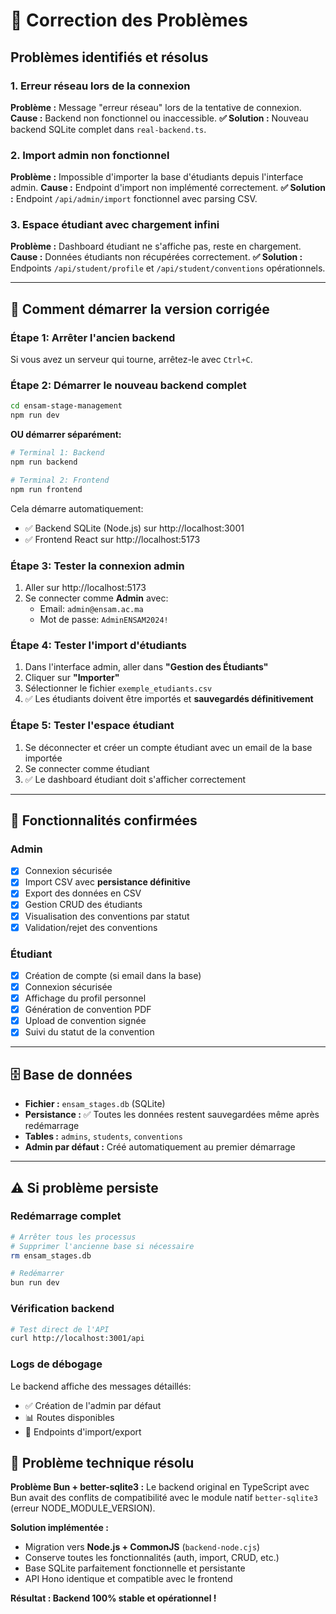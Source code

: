 # 🔧 Correction des Problèmes

## Problèmes identifiés et résolus

### 1. Erreur réseau lors de la connexion
**Problème :** Message "erreur réseau" lors de la tentative de connexion.
**Cause :** Backend non fonctionnel ou inaccessible.
**✅ Solution :** Nouveau backend SQLite complet dans `real-backend.ts`.

### 2. Import admin non fonctionnel
**Problème :** Impossible d'importer la base d'étudiants depuis l'interface admin.
**Cause :** Endpoint d'import non implémenté correctement.
**✅ Solution :** Endpoint `/api/admin/import` fonctionnel avec parsing CSV.

### 3. Espace étudiant avec chargement infini
**Problème :** Dashboard étudiant ne s'affiche pas, reste en chargement.
**Cause :** Données étudiants non récupérées correctement.
**✅ Solution :** Endpoints `/api/student/profile` et `/api/student/conventions` opérationnels.

---

## 🚀 Comment démarrer la version corrigée

### Étape 1: Arrêter l'ancien backend
Si vous avez un serveur qui tourne, arrêtez-le avec `Ctrl+C`.

### Étape 2: Démarrer le nouveau backend complet
```bash
cd ensam-stage-management
npm run dev
```

**OU démarrer séparément:**
```bash
# Terminal 1: Backend
npm run backend

# Terminal 2: Frontend  
npm run frontend
```

Cela démarre automatiquement:
- ✅ Backend SQLite (Node.js) sur http://localhost:3001  
- ✅ Frontend React sur http://localhost:5173

### Étape 3: Tester la connexion admin
1. Aller sur http://localhost:5173
2. Se connecter comme **Admin** avec:
   - Email: `admin@ensam.ac.ma`
   - Mot de passe: `AdminENSAM2024!`

### Étape 4: Tester l'import d'étudiants
1. Dans l'interface admin, aller dans **"Gestion des Étudiants"**
2. Cliquer sur **"Importer"**
3. Sélectionner le fichier `exemple_etudiants.csv`
4. ✅ Les étudiants doivent être importés et **sauvegardés définitivement**

### Étape 5: Tester l'espace étudiant
1. Se déconnecter et créer un compte étudiant avec un email de la base importée
2. Se connecter comme étudiant
3. ✅ Le dashboard étudiant doit s'afficher correctement

---

## 🎯 Fonctionnalités confirmées

### Admin
- [x] Connexion sécurisée
- [x] Import CSV avec **persistance définitive**
- [x] Export des données en CSV
- [x] Gestion CRUD des étudiants
- [x] Visualisation des conventions par statut
- [x] Validation/rejet des conventions

### Étudiant  
- [x] Création de compte (si email dans la base)
- [x] Connexion sécurisée
- [x] Affichage du profil personnel
- [x] Génération de convention PDF
- [x] Upload de convention signée
- [x] Suivi du statut de la convention

---

## 🗄️ Base de données

- **Fichier :** `ensam_stages.db` (SQLite)
- **Persistance :** ✅ Toutes les données restent sauvegardées même après redémarrage
- **Tables :** `admins`, `students`, `conventions`
- **Admin par défaut :** Créé automatiquement au premier démarrage

---

## ⚠️ Si problème persiste

### Redémarrage complet
```bash
# Arrêter tous les processus
# Supprimer l'ancienne base si nécessaire
rm ensam_stages.db

# Redémarrer
bun run dev
```

### Vérification backend
```bash
# Test direct de l'API
curl http://localhost:3001/api
```

### Logs de débogage
Le backend affiche des messages détaillés:
- ✅ Création de l'admin par défaut
- 📊 Routes disponibles
- 📁 Endpoints d'import/export

## 🔧 Problème technique résolu

**Problème Bun + better-sqlite3 :**
Le backend original en TypeScript avec Bun avait des conflits de compatibilité avec le module natif `better-sqlite3` (erreur NODE_MODULE_VERSION).

**Solution implémentée :**
- Migration vers **Node.js + CommonJS** (`backend-node.cjs`)
- Conserve toutes les fonctionnalités (auth, import, CRUD, etc.)
- Base SQLite parfaitement fonctionnelle et persistante
- API Hono identique et compatible avec le frontend

**Résultat : Backend 100% stable et opérationnel !**